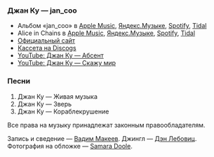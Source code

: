 ### Джан Ку — jan_coo

- Альбом «jan_coo» в
	[Apple Music](https://music.apple.com/album/1363147854),
	[Яндекс.Музыке](https://music.yandex.ru/album/759477),
	[Spotify](https://open.spotify.com/album/11BBtnCUSVBe0ikLA5p95v),
	[Tidal](https://tidal.com/browse/album/86375334)
- Alice in Chains в
	[Apple Music](https://music.apple.com/artist/462221),
	[Яндекс.Музыке](https://music.yandex.ru/artist/112486),
	[Spotify](https://open.spotify.com/artist/64tNsm6TnZe2zpcMVMOoHL),
	[Tidal](https://tidal.com/browse/artist/608)
- [Официальный сайт](http://jancoo.ru/)
- [Кассета на Discogs](https://www.discogs.com/release/3741630)
- [YouTube: Джан Ку — Абсент](https://youtu.be/h1_FKJmLZ9E)
- [YouTube: Джан Ку — Скажу мир](https://youtu.be/vrMSnk9i5qQ)

### Песни

1. Джан Ку — Живая музыка
2. Джан Ку — Зверь
3. Джан Ку — Кораблекрушение

Все права на музыку принадлежат законным правообладателям.

Запись и сведение — [Вадим Макеев](https://pepelsbey.dev/).
Джингл — [Дэн Лебовиц](https://www.youtube.com/channel/UC38A5qHrlc_Zgua7vL4b96w).
Фотография на обложке — [Samara Doole](https://unsplash.com/photos/T8-kfC8W4b8).
